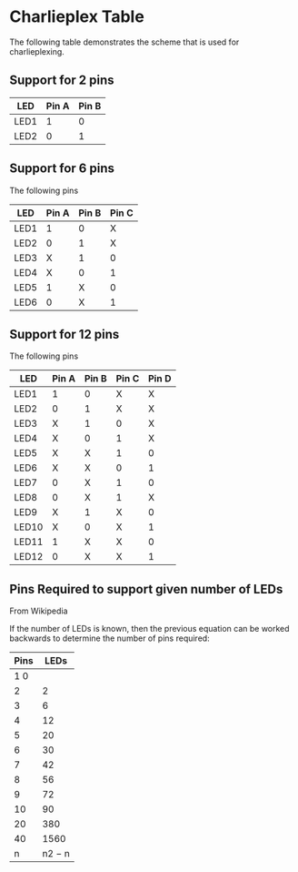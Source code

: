 # Charlieplex Table

The following table demonstrates the scheme that is used for charlieplexing.

## Support for 2 pins

| LED  | Pin A | Pin B |
| ---- | ----- | ----- |
| LED1 | 1 | 0 |
| LED2 | 0 | 1 |


## Support for 6 pins

The following pins

| LED  | Pin A | Pin B | Pin C |
| ---- | ----- | ----- | ----- |
| LED1 | 1 | 0 | X |
| LED2 | 0 | 1 | X |
| LED3 | X | 1 | 0 |
| LED4 | X | 0 | 1 |
| LED5 | 1 | X | 0 | 
| LED6 | 0 | X | 1 |

## Support for 12 pins

The following pins

| LED   | Pin A | Pin B | Pin C | Pin D |
| ----- | ----- | ----- | ----- | ----- |
| LED1  | 1 | 0 | X | X |
| LED2  | 0 | 1 | X | X |
| LED3  | X | 1 | 0 | X |
| LED4  | X | 0 | 1 | X |
| LED5  | X | X | 1 | 0 |
| LED6  | X | X | 0 | 1 |
| LED7  | 0 | X | 1 | 0 |
| LED8  | 0 | X | 1 | X |
| LED9  | X | 1 | X | 0 |
| LED10 | X | 0 | X | 1 |
| LED11 | 1 | X | X | 0 |
| LED12 | 0 | X | X | 1 |


## Pins Required to support given number of LEDs

From Wikipedia

If the number of LEDs is known, then the previous equation can be worked backwards to determine the number of pins required:

| Pins | LEDs |
| ---- | ---- |
| 1      0    |
| 2    | 2    |
| 3	   | 6    |
| 4	   | 12   |
| 5	   | 20   |
| 6	   | 30   |
| 7	   | 42   |
| 8	   | 56   |
| 9	   | 72   |
| 10   | 90   |
| 20   | 380  |
| 40   | 1560 |
| n	   | n2 − n |
